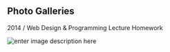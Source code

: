 
Photo Galleries
---------------------
2014 / Web Design &amp; Programming Lecture Homework

![enter image description here](https://mir-s3-cdn-cf.behance.net/project_modules/1400/085b1c55738571.59917f5560ae0.png) 

